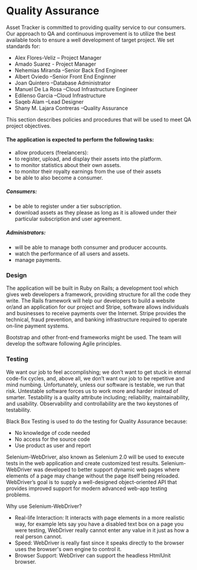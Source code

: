 

# Quality Assurance

Asset Tracker is committed to providing quality service to our consumers.
Our approach to QA and continuous improvement is to utilize the best available tools 
to ensure a well development of target project. We set standards for:

- Alex Flores-Veliz – Project Manager
- Amado Suarez - Project Manager
- Nehemias Miranda –Senior Back End Engineer
- Albert Oviedo –Senior Front End Enginner
- Joan Quintero –Database Administrator
- Manuel De La Rosa –Cloud Infrastructure Engineer
- Edilenso Garcia –Cloud Infrastructure
- Saqeb Alam –Lead Designer
- Shany M. Lajara Contreras –Quality Assurance

This section describes policies and procedures that will be used to meet 
QA project objectives. 

#### The application is expected to perform the following tasks:

- allow producers (freelancers): 
- to register, upload, and display their assets into the platform.
- to monitor statistics about their own assets.
- to monitor their royalty earnings from the use of their assets
- be able to also become a consumer.

##### Consumers:
- be able to register under a tier subscription.
- download assets as they please as long as it is allowed under their particular subscription and user agreement.

##### Administrators:
- will be able to manage both consumer and producer accounts.
- watch the performance of all users and assets.
- manage payments.



### Design

The application will be built in Ruby on Rails; a development tool which gives web developers a framework, 
providing structure for all the code they write. The Rails framework will help our developers to build a 
website or/and an application for our project and Stripe, software allows individuals and businesses to 
receive payments over the Internet. Stripe provides the technical, fraud prevention, and banking 
infrastructure required to operate on-line payment systems.

Bootstrap and other front-end frameworks might be used. The team will develop the software following 
Agile principles.

### Testing

We want our job to feel accomplishing; we don’t want to get stuck in eternal code-fix cycles, and, 
above all, we don’t want our job to be repetitive and mind numbing. Unfortunately, unless our software 
is testable, we run that risk. Untestable software forces us to work more and harder instead of smarter. 
Testability is a quality attribute including; reliability, maintainability, and usability. 
Observability and controllability are the two keystones of testability.

Black Box Testing is used to do the testing for Quality Assurance because:
- No knowledge of code needed
- No access for the source code
- Use product as user and report

Selenium-WebDriver, also known as Selenium 2.0 will be used to execute tests in the web application and create customized test results.
Selenium-WebDriver was developed to better support dynamic web pages where elements of a page may change without the page itself being reloaded. WebDriver’s goal is to supply a well-designed object-oriented API that provides improved support for modern advanced web-app testing problems.

Why use Selenium-WebDriver?  
- Real-life Interaction: It interacts with page elements in a more realistic way, for example lets say
you have a disabled text box on a page you were testing, WebDriver really cannot enter any value in it just as how a real person cannot.
- Speed: WebDriver is really fast since it speaks directly to the browser uses the browser's own engine to control it.
- Browser Support: WebDriver can support the headless HtmlUnit browser.

